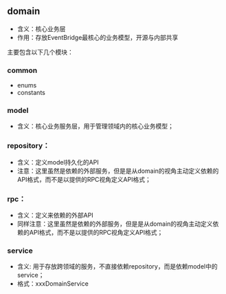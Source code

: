 ## domain 
* 含义：核心业务层
* 作用：存放EventBridge最核心的业务模型，开源与内部共享

主要包含以下几个模块：

###  common
* enums
* constants

###  model
* 含义：核心业务服务层，用于管理领域内的核心业务模型；

###  repository：
* 含义：定义model持久化的API
* 注意：这里虽然是依赖的外部服务，但是是从domain的视角主动定义依赖的API格式，而不是以提供的RPC视角定义API格式；

### rpc：
* 含义：定义来依赖的外部API
* 同样注意：这里虽然是依赖的外部服务，但是是从domain的视角主动定义依赖的API格式，而不是以提供的RPC视角定义API格式；

### service
* 含义: 用于存放跨领域的服务，不直接依赖repository，而是依赖model中的service；
* 格式：xxxDomainService